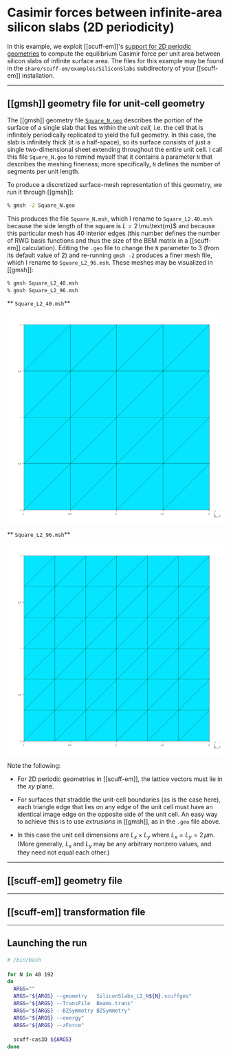 <h1>Casimir forces between infinite-area silicon slabs (2D periodicity)</h1> 

In this example, we exploit [[scuff-em]]'s
[support for 2D periodic geometries][ExtendedGeometries]
to compute the equilibrium Casimir force per unit area
between silicon slabs of infinite surface area.
The files for this example may be found in the
`share/scuff-em/examples/SiliconSlabs` subdirectory
of your [[scuff-em]] installation.

--------------------------------------------------

## [[gmsh]] geometry file for unit-cell geometry 

The [[gmsh]] geometry file [`Square_N.geo`](Square_N.geo)
describes the portion of the surface of a single
slab that lies within the *unit cell,*
i.e. the cell that is infinitely periodically
replicated to yield the full geometry.
In this case, the slab is infinitely thick (it is a 
half-space), so its surface consists of just a single
two-dimensional sheet extending throughout the entire
unit cell. I call this file `Square_N.geo` to 
remind myself that it contains a parameter `N` 
that describes the meshing fineness; more specifically,
`N` defines the number of segments per unit length.

To produce a discretized surface-mesh
representation of this geometry, we run it through 
[[gmsh]]:

````bash
% gmsh -2 Square_N.geo
````

This produces the file `Square_N.msh`, which
I rename to `Square_L2.40.msh` because the side length
of the square is $L=2\,$\mu\text{m}$ and because
this particular mesh has 40 interior edges (this
number defines the number of RWG basis functions
and thus the size of the BEM matrix in a
[[scuff-em]] calculation). Editing the `.geo` file
to change the `N` parameter to 3 (from its default 
value of 2) and re-running `gmsh -2` produces a
finer mesh file, which I rename to `Square_L2_96.msh`.
These meshes may be visualized in [[gmsh]]:

````bash
% gmsh Square_L2_40.msh
% gmsh Square_L2_96.msh
````

** `Square_L2_40.msh`**

![Coarse mesh picture](Square_L2_40.png)

** `Square_L2_96.msh`**

![Fine mesh picture](Square_L2_96.png)

Note the following:

 * For 2D periodic geometries in [[scuff-em]], the 
   lattice vectors must lie in the $xy$ plane.

 * For surfaces that straddle the unit-cell boundaries
   (as is the case here), each triangle edge that lies
   on any edge of the unit cell must have an identical
   image edge on the opposite side of the unit cell.
   An easy way to achieve this is to use *extrusions*
   in [[gmsh]], as in the `.geo` file above.

 * In this case the unit cell dimensions are 
   $L_x\times L_y$ where $L_x=L_y=2\, \mu\text{m}$.
   (More generally, $L_x$ and $L_y$ may be any arbitrary
   nonzero values, and they need not equal each other.)

--------------------------------------------------

## [[scuff-em]] geometry file 

--------------------------------------------------

## [[scuff-em]] transformation file 

--------------------------------------------------

## Launching the run

````bash
# /bin/bash

for N in 40 192
do
  ARGS=""
  ARGS="${ARGS} --geometry   SiliconSlabs_L2_N${N}.scuffgeo"
  ARGS="${ARGS} --TransFile  Beams.trans"
  ARGS="${ARGS} --BZSymmetry BZSymmetry"
  ARGS="${ARGS} --energy"
  ARGS="${ARGS} --zForce"

  scuff-cas3D ${ARGS}
done
````

[ExtendedGeometries]: ../../reference/Geometries.md#Extended
[scuffEMGeometries]: ../reference/Geometries
[scuffEMTransformations]: ../reference/Transformations
[RoundedBeamUnitCellGeo]: RoundedBeamUnitCell.geo
[SiliconBeamsScuffgeo]: SiliconBeams_192.scuffgeo
